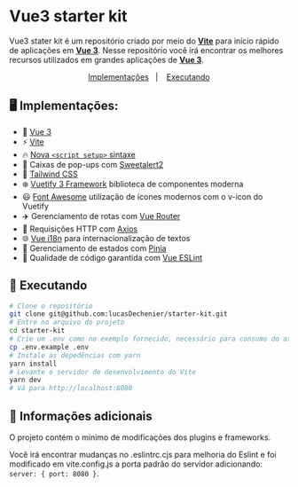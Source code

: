# **Vue3 starter kit**

Vue3 stater kit é um repositório criado por meio do [**Vite**](https://vitejs.dev/) para início rápido de aplicações em [**Vue 3**](https://vuejs.org/). Nesse repositório você irá encontrar os melhores recursos utilizados em grandes aplicações de [**Vue 3**](https://vuejs.org/).

<p align="center">
  <a href="#-Implementações">Implementações</a>&nbsp;&nbsp;&nbsp;|&nbsp;&nbsp;&nbsp;
  <a href="#-Executando">Executando</a> 
</p>

## 🖥️ Implementações:

-   🔰 [Vue 3](https://vuejs.org/)
-   ⚡️  [Vite](https://vitejs.dev/)
-   🔥 [Nova `<script setup>` sintaxe](https://vuejs.org/api/sfc-script-setup.html)
-   🍩 Caixas de pop-ups com [Sweetalert2](https://sweetalert2.github.io/)
-   🎨 [Tailwind CSS](https://tailwindcss.com/)
-   ❄️  [Vuetify 3 Framework](https://next.vuetifyjs.com/en/) biblioteca de componentes moderna
-   😃 [Font Awesome](https://fontawesome.com/) utilização de ícones modernos com o v-icon do Vuetify
-   ✈️  Gerenciamento de rotas com [Vue Router](https://router.vuejs.org/)
-   📡  Requisições HTTP com [Axios](https://axios-http.com/docs/intro)
-   🌐 [Vue i18n](https://vue-i18n.intlify.dev/) para internacionalização de textos
-   🍍 Gerenciamento de estados com [Pinia](https://pinia.vuejs.org/)
-   👮 Qualidade de código garantida com [Vue ESLint](https://eslint.vuejs.org/)

## 🚀 Executando

```bash
# Clone o repositório
git clone git@github.com:lucasDechenier/starter-kit.git
# Entre no arquivo do projeto
cd starter-kit
# Crie um .env como no exemplo fornecido, necessário para consumo do axios
cp .env.example .env
# Instale as depedências com yarn
yarn install
# Levante o servidor de desenvolvimento do Vite
yarn dev
# Vá para http://localhost:8080
```

## 📃 Informações adicionais

O projeto contém o mínimo de modificações dos plugins e frameworks. 

Você irá encontrar mudanças no .eslintrc.cjs para melhoria do Eslint e foi modificado em vite.config.js a porta padrão do servidor adicionando: `server: { port: 8080 }`.
